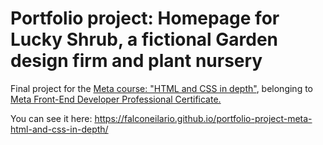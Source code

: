 # Portfolio project: Homepage for Lucky Shrub, a fictional Garden design firm and plant nursery
Final project for the <a href="https://www.coursera.org/learn/html-and-css-in-depth">Meta course: "HTML and CSS in depth"</a>, belonging to <a href="https://www.coursera.org/professional-certificates/meta-front-end-developer">Meta Front-End Developer Professional Certificate.</a>

You can see it here: https://falconeilario.github.io/portfolio-project-meta-html-and-css-in-depth/
